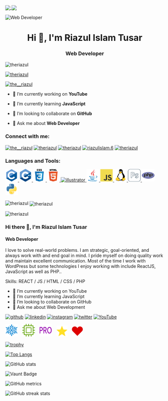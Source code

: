 <a href="https://github.com/riazulislamtusar/github-readme-stats">
  <img height=200 align="center" src="https://github-readme-stats.vercel.app/api?username=theriazul" />
</a>
<a href="https://github.com/riazulislamtusar/convoychat">
  <img height=200 align="center" src="![Top Langs](https://github-readme-stats.vercel.app/api/top-langs/?username=anuraghazra&hide_progress=true)" />
</a>

![Web Developer](https://pbs.twimg.com/profile_banners/1112368956080377857/1682496886/1080x360)
<h1 align="center">Hi 👋, I'm Riazul Islam Tusar</h1>
<h3 align="center">Web Developer</h3>

<p align="left"> <img src="https://komarev.com/ghpvc/?username=theriazul&label=Profile%20views&color=0e75b6&style=flat" alt="theriazul" /> </p>

<p align="left"> <a href="https://github.com/ryo-ma/github-profile-trophy"><img src="https://github-profile-trophy.vercel.app/?username=theriazul" alt="theriazul" /></a> </p>

<p align="left"> <a href="https://twitter.com/the__riazul" target="blank"><img src="https://img.shields.io/twitter/follow/the__riazul?logo=twitter&style=for-the-badge" alt="the__riazul" /></a> </p>

- 🔭 I’m currently working on **YouTube**

- 🌱 I’m currently learning **JavaScript**

- 👯 I’m looking to collaborate on **GitHub**

- 💬 Ask me about **Web Developer**

<h3 align="left">Connect with me:</h3>
<p align="left">
<a href="https://twitter.com/the__riazul" target="blank"><img align="center" src="https://raw.githubusercontent.com/rahuldkjain/github-profile-readme-generator/master/src/images/icons/Social/twitter.svg" alt="the__riazul" height="30" width="40" /></a>
<a href="https://linkedin.com/in/theriazul" target="blank"><img align="center" src="https://raw.githubusercontent.com/rahuldkjain/github-profile-readme-generator/master/src/images/icons/Social/linked-in-alt.svg" alt="theriazul" height="30" width="40" /></a>
<a href="https://fb.com/theriazul" target="blank"><img align="center" src="https://raw.githubusercontent.com/rahuldkjain/github-profile-readme-generator/master/src/images/icons/Social/facebook.svg" alt="theriazul" height="30" width="40" /></a>
<a href="https://instagram.com/riazulislam.6" target="blank"><img align="center" src="https://raw.githubusercontent.com/rahuldkjain/github-profile-readme-generator/master/src/images/icons/Social/instagram.svg" alt="riazulislam.6" height="30" width="40" /></a>
<a href="https://www.youtube.com/c/theriazul" target="blank"><img align="center" src="https://raw.githubusercontent.com/rahuldkjain/github-profile-readme-generator/master/src/images/icons/Social/youtube.svg" alt="theriazul" height="30" width="40" /></a>
</p>

<h3 align="left">Languages and Tools:</h3>
<p align="left"> <a href="https://www.cprogramming.com/" target="_blank" rel="noreferrer"> <img src="https://raw.githubusercontent.com/devicons/devicon/master/icons/c/c-original.svg" alt="c" width="40" height="40"/> </a> <a href="https://www.w3schools.com/cpp/" target="_blank" rel="noreferrer"> <img src="https://raw.githubusercontent.com/devicons/devicon/master/icons/cplusplus/cplusplus-original.svg" alt="cplusplus" width="40" height="40"/> </a> <a href="https://www.w3schools.com/css/" target="_blank" rel="noreferrer"> <img src="https://raw.githubusercontent.com/devicons/devicon/master/icons/css3/css3-original-wordmark.svg" alt="css3" width="40" height="40"/> </a> <a href="https://www.w3.org/html/" target="_blank" rel="noreferrer"> <img src="https://raw.githubusercontent.com/devicons/devicon/master/icons/html5/html5-original-wordmark.svg" alt="html5" width="40" height="40"/> </a> <a href="https://www.adobe.com/in/products/illustrator.html" target="_blank" rel="noreferrer"> <img src="https://www.vectorlogo.zone/logos/adobe_illustrator/adobe_illustrator-icon.svg" alt="illustrator" width="40" height="40"/> </a> <a href="https://www.java.com" target="_blank" rel="noreferrer"> <img src="https://raw.githubusercontent.com/devicons/devicon/master/icons/java/java-original.svg" alt="java" width="40" height="40"/> </a> <a href="https://developer.mozilla.org/en-US/docs/Web/JavaScript" target="_blank" rel="noreferrer"> <img src="https://raw.githubusercontent.com/devicons/devicon/master/icons/javascript/javascript-original.svg" alt="javascript" width="40" height="40"/> </a> <a href="https://www.linux.org/" target="_blank" rel="noreferrer"> <img src="https://raw.githubusercontent.com/devicons/devicon/master/icons/linux/linux-original.svg" alt="linux" width="40" height="40"/> </a> <a href="https://www.photoshop.com/en" target="_blank" rel="noreferrer"> <img src="https://raw.githubusercontent.com/devicons/devicon/master/icons/photoshop/photoshop-line.svg" alt="photoshop" width="40" height="40"/> </a> <a href="https://www.php.net" target="_blank" rel="noreferrer"> <img src="https://raw.githubusercontent.com/devicons/devicon/master/icons/php/php-original.svg" alt="php" width="40" height="40"/> </a> <a href="https://www.python.org" target="_blank" rel="noreferrer"> <img src="https://raw.githubusercontent.com/devicons/devicon/master/icons/python/python-original.svg" alt="python" width="40" height="40"/> </a> </p>

<p><img align="left" src="https://github-readme-stats.vercel.app/api/top-langs?username=theriazul&show_icons=true&locale=en&layout=compact" alt="theriazul" /></p>

<p>&nbsp;<img align="center" src="https://github-readme-stats.vercel.app/api?username=theriazul&show_icons=true&locale=en" alt="theriazul" /></p>

<p><img align="center" src="https://github-readme-streak-stats.herokuapp.com/?user=theriazul&" alt="theriazul" /></p>

### Hi there 👋, I'm Riazul Islam Tusar
#### Web Developer
I love to solve real-world problems. I am strategic, goal-oriented, and always work with and end goal in mind. I pride myself on doing quality work and maintain excellent communication. Most of the time I work with WordPress but some technologies I enjoy working with include ReactJS, JavaScript as well as PHP..

Skills:  REACT / JS / HTML / CSS  / PHP

- 🔭 I’m currently working on YouTube 
- 🌱 I’m currently learning JavaScript 
- 👯 I’m looking to collaborate on GitHub 
- 💬 Ask me about Web Development 


[<img src='https://cdn.jsdelivr.net/npm/simple-icons@3.0.1/icons/github.svg' alt='github' height='40'>](https://github.com/theriazul)  [<img src='https://cdn.jsdelivr.net/npm/simple-icons@3.0.1/icons/linkedin.svg' alt='linkedin' height='40'>](https://www.linkedin.com/in/theriazul/)  [<img src='https://cdn.jsdelivr.net/npm/simple-icons@3.0.1/icons/instagram.svg' alt='instagram' height='40'>](https://www.instagram.com/riazulislam.6/)  [<img src='https://cdn.jsdelivr.net/npm/simple-icons@3.0.1/icons/twitter.svg' alt='twitter' height='40'>](https://twitter.com/the__riazul)  [<img src='https://cdn.jsdelivr.net/npm/simple-icons@3.0.1/icons/youtube.svg' alt='YouTube' height='40'>](https://www.youtube.com/channel/theriazul)  

<a href='https://archiveprogram.github.com/'><img src='https://raw.githubusercontent.com/acervenky/animated-github-badges/master/assets/acbadge.gif' width='40' height='40'></a> <a href='https://docs.github.com/en/developers'><img src='https://raw.githubusercontent.com/acervenky/animated-github-badges/master/assets/devbadge.gif' width='40' height='40'></a> <a href='https://github.com/pricing'><img src='https://raw.githubusercontent.com/acervenky/animated-github-badges/master/assets/pro.gif' width='40' height='40'></a> <a href='https://stars.github.com/'><img src='https://raw.githubusercontent.com/acervenky/animated-github-badges/master/assets/starbadge.gif' width='35' height='35'></a> <a href='https://docs.github.com/en/github/supporting-the-open-source-community-with-github-sponsors'><img src='https://raw.githubusercontent.com/acervenky/animated-github-badges/master/assets/sponsorbadge.gif' width='35' height='35'></a> 

[![trophy](https://github-profile-trophy.vercel.app/?username=theriazul)](https://github.com/ryo-ma/github-profile-trophy)

[![Top Langs](https://github-readme-stats.vercel.app/api/top-langs/?username=theriazul)](https://github.com/anuraghazra/github-readme-stats)

![GitHub stats](https://github-readme-stats.vercel.app/api?username=theriazul&show_icons=true&count_private=true)  

![Vaunt Badge](https://api.vaunt.dev/v1/github/entities/theriazul/contributions?format=svg&private=true)  

![GitHub metrics](https://metrics.lecoq.io/theriazul)  

![GitHub streak stats](https://streak-stats.demolab.com/?user=theriazul)  



